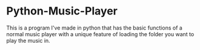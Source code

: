 # Python-Music-Player
This is a program I've made in python that has the basic functions of a normal music player with a unique feature of loading the folder you want to play the music in.
